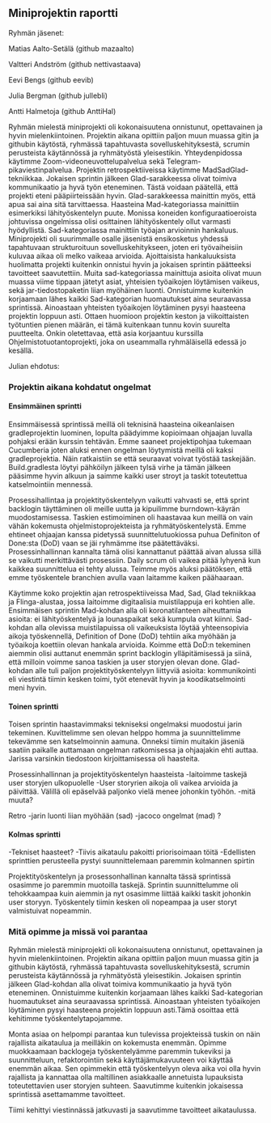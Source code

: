 ## Miniprojektin raportti

Ryhmän jäsenet:


Matias Aalto-Setälä (github mazaalto)

Valtteri Andström (github nettivastaava)

Eevi Bengs (github eevib)

Julia Bergman (github jullebli) 

Antti Halmetoja (github AnttiHal)





Ryhmän mielestä miniprojekti oli kokonaisuutena onnistunut, opettavainen ja hyvin mielenkiintoinen. Projektin aikana opittiin paljon muun muassa gitin ja githubin käytöstä, ryhmässä tapahtuvasta sovelluskehityksestä, scrumin perusteista käytännössä ja ryhmätyöstä yleisestikin. Yhteydenpidossa käytimme Zoom-videoneuvottelupalvelua sekä Telegram-pikaviestinpalvelua. Projektin retrospektiiveissa käytimme MadSadGlad-tekniikkaa. Jokaisen sprintin jälkeen Glad-sarakkeessa olivat toimiva kommunikaatio ja hyvä työn eteneminen. Tästä voidaan päätellä, että projekti eteni pääpiirteissään hyvin. Glad-sarakkeessa mainittin myös, että apua sai aina sitä tarvittaessa. Haasteina Mad-kategoriassa mainittiin esimerkiksi lähityöskentelyn puute. Monissa koneiden konfiguraatioeroista johtuvissa ongelmissa olisi osittainen lähityöskentely ollut varmasti hyödyllistä. Sad-kategoriassa mainittiin työajan arvioinnin hankaluus. Miniprojekti oli suurimmalle osalle jäsenistä ensikosketus yhdessä tapahtuvaan strukturoituun sovelluskehitykseen, joten eri työvaiheisiin kuluvaa aikaa oli melko vaikeaa arvioida. Ajoittaisista hankaluuksista huolimatta projekti kuitenkin onnistui hyvin ja jokaisen sprintin päätteeksi tavoitteet saavutettiin. Muita sad-kategoriassa mainittuja asioita olivat muun muassa viime tippaan jätetyt asiat, yhteisien työaikojen löytämisen vaikeus, sekä jar-tiedostopaketin liian myöhäinen luonti. Onnistuimme kuitenkin korjaamaan lähes kaikki Sad-kategorian huomautukset aina seuraavassa sprintissä. Ainoastaan yhteisten työaikojen löytäminen pysyi haasteena projektin loppuun asti. Ottaen huomioon projektin keston ja viikoittaisten työtuntien pienen määrän, ei tämä kuitenkaan tunnu kovin suurelta puutteelta. Onkin oletettavaa, että asia korjaantuu kurssilla Ohjelmistotuotantoprojekti, joka on useammalla ryhmäläisellä edessä jo kesällä.


Julian ehdotus:

### Projektin aikana kohdatut ongelmat

#### Ensimmäinen sprintti

Ensimmäisessä sprintissä meillä oli teknisinä haasteina oikeanlaisen gradleprojektin luominen, lopulta päädyimme kopioimaan ohjaajan luvalla pohjaksi erään kurssin tehtävän. Emme saaneet projektipohjaa tukemaan Cucumberia joten aluksi ennen ongelman löytymistä meillä oli kaksi gradleprojektia. Näin ratkaistiin se että seuraavat voivat työstää taskejään. Build.gradlesta löytyi pähköilyn jälkeen tylsä virhe ja tämän jälkeen pääsimme hyvin alkuun ja saimme kaikki user stroyt ja taskit toteutettua katselmointiin mennessä.

Prosessihallintaa ja projektityöskentelyyn vaikutti vahvasti se, että sprint backlogin täyttäminen oli meille uutta ja kipuilimme burndown-käyrän muodostamisessa. Taskien estimoiminen oli haastavaa kun meillä on vain vähän kokemusta ohjelmistoprojekteista ja ryhmätyöskentelystä. Emme ehtineet ohjaajan kanssa pidetyssä suunnittelutuokiossa puhua Definiton of Done:sta (DoD) vaan se jäi ryhmämme itse päätettäväksi. Prosessinhallinnan kannalta tämä olisi kannattanut päättää aivan alussa sillä se vaikutti merkittävästi prosessiin. Daily scrum oli vaikea pitää lyhyenä kun kaikkea suunnittelua ei tehty alussa. Teimme myös aluksi päätöksen, että emme työskentele branchien avulla vaan laitamme kaiken päähaaraan.

Käytimme koko projektin ajan retrospektiiveissa Mad, Sad, Glad tekniikkaa ja Flinga-alustaa, jossa laitoimme digitaalisia muistilappuja eri kohtien alle. Ensimmäisen sprintin Mad-kohdan alla oli koronatilanteen aiheuttamia asioita: ei lähityöskentelyä ja lounaspaikat sekä kumpula ovat kiinni. Sad-kohdan alla olevissa muistilapuissa oli vaikeuksista löytää yhteensopivia aikoja työskennellä, Definition of Done (DoD) tehtiin aika myöhään ja työaikoja koettiin olevan hankala arvioida. Koimme että DoD:n tekeminen aiemmin olisi auttanut enemmän sprint backlogin ylläpitämisessä ja siinä, että milloin voimme sanoa taskien ja user storyjen olevan done. Glad-kohdan alle tuli paljon projektityöskentelyyn liittyviä asioita: kommunikointi eli viestintä tiimin kesken toimi, työt etenevät hyvin ja koodikatselmointi meni hyvin.

#### Toinen sprintti

Toisen sprintin haastavimmaksi tekniseksi ongelmaksi muodostui jarin tekeminen. Kuvittelimme sen olevan helppo homma ja suunnittelimme tekevämme sen katselmoinnin aamuna. Onneksi tiimin muitakin jäseniä saatiin paikalle auttamaan ongelman ratkomisessa ja ohjaajakin ehti auttaa. Jarissa varsinkin tiedostoon kirjoittamisessa oli haasteita.

Prosessinhallinnan ja projektityöskentelyn haasteista
-laitoimme taskejä user storyjen ulkopuolelle
-User storyrien aikoja oli vaikea arvioida ja päivittää. Välillä oli epäselvää paljonko vielä menee johonkin työhön.
-mitä muuta?

Retro
-jarin luonti liian myöhään (sad)
-jacoco ongelmat (mad) ?


#### Kolmas sprintti

-Tekniset haasteet?
-Tiivis aikataulu pakoitti priorisoimaan töitä
-Edellisten sprinttien perusteella pystyi suunnittelemaan paremmin kolmannen spirtin

Projektityöskentelyn ja prosessonhallinan kannalta tässä sprintissä osasimme jo paremmin muotoilla taskejä. Sprintin suunnittelumme oli tehokkaampaa kuin aiemmin ja nyt osasimme liittää kaikki taskit johonkin user storyyn. Työskentely tiimin kesken oli nopeampaa ja user storyt valmistuivat nopeammin. 

### Mitä opimme ja missä voi parantaa

Ryhmän mielestä miniprojekti oli kokonaisuutena onnistunut, opettavainen ja hyvin mielenkiintoinen. Projektin aikana opittiin paljon muun muassa gitin ja githubin käytöstä, ryhmässä tapahtuvasta sovelluskehityksestä, scrumin perusteista käytännössä ja ryhmätyöstä yleisestikin. Jokaisen sprintin jälkeen Glad-kohdan alla olivat toimiva kommunikaatio ja hyvä työn eteneminen. Onnistuimme kuitenkin korjaamaan lähes kaikki Sad-kategorian huomautukset aina seuraavassa sprintissä. Ainoastaan yhteisten työaikojen löytäminen pysyi haasteena projektin loppuun asti.Tämä osoittaa että kehitimme työskentelytapojamme.

Monta asiaa on helpompi parantaa kun tulevissa projekteissä tuskin on näin rajallista aikataulua ja meilläkin on kokemusta enemmän. Opimme muokkaamaan backlogeja työskentelyämme paremmin tukeviksi ja suunnitteluun, refaktorointiin sekä käyttäjämukavuuteen voi käyttää enemmän aikaa. Sen opimmekin että työskentelyyn oleva aika voi olla hyvin rajallista ja kannattaa olla maltillinen asiakkaalle annetuista lupauksista toteutettavien user storyjen suhteen. Saavutimme kuitenkin jokaisessa sprintissä asettamamme tavoitteet.

Tiimi kehittyi viestinnässä jatkuvasti ja saavutimme tavoitteet aikataulussa.

